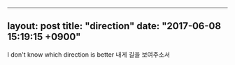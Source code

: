 
---
layout: post
title: "direction"
date: "2017-06-08 15:19:15 +0900"
---

I don't know which direction is better
 내게 길을 보여주소서
